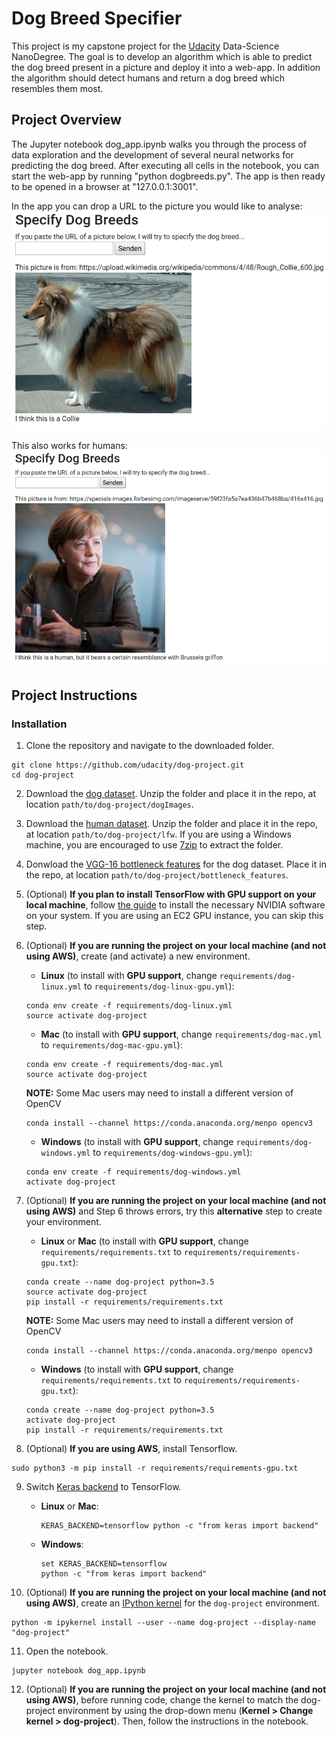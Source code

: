 # Dog Breed Specifier
This project is my capstone project for the [Udacity](www.udacity.com) Data-Science NanoDegree. The goal is to develop an algorithm which is able to predict the dog breed present in a picture and deploy it into a web-app. In addition the algorithm should detect humans and return a dog breed which resembles them most.

## Project Overview
The Jupyter notebook dog_app.ipynb walks you through the process of data exploration and the development of several neural networks for predicting the dog breed. After executing all cells in the notebook, you can start the web-app by running "python dogbreeds.py". The app is then ready to be opened in a browser at "127.0.0.1:3001".

In the app you can drop a URL to the picture you would like to analyse:
![Example 1](Example1.png)

This also works for humans:
![Example 2](Example2.png)

## Project Instructions

### Installation

1. Clone the repository and navigate to the downloaded folder.
```	
git clone https://github.com/udacity/dog-project.git
cd dog-project
```

2. Download the [dog dataset](https://s3-us-west-1.amazonaws.com/udacity-aind/dog-project/dogImages.zip).  Unzip the folder and place it in the repo, at location `path/to/dog-project/dogImages`. 

3. Download the [human dataset](https://s3-us-west-1.amazonaws.com/udacity-aind/dog-project/lfw.zip).  Unzip the folder and place it in the repo, at location `path/to/dog-project/lfw`.  If you are using a Windows machine, you are encouraged to use [7zip](http://www.7-zip.org/) to extract the folder. 

4. Donwload the [VGG-16 bottleneck features](https://s3-us-west-1.amazonaws.com/udacity-aind/dog-project/DogVGG16Data.npz) for the dog dataset.  Place it in the repo, at location `path/to/dog-project/bottleneck_features`.

5. (Optional) __If you plan to install TensorFlow with GPU support on your local machine__, follow [the guide](https://www.tensorflow.org/install/) to install the necessary NVIDIA software on your system.  If you are using an EC2 GPU instance, you can skip this step.

6. (Optional) **If you are running the project on your local machine (and not using AWS)**, create (and activate) a new environment.

	- __Linux__ (to install with __GPU support__, change `requirements/dog-linux.yml` to `requirements/dog-linux-gpu.yml`): 
	```
	conda env create -f requirements/dog-linux.yml
	source activate dog-project
	```  
	- __Mac__ (to install with __GPU support__, change `requirements/dog-mac.yml` to `requirements/dog-mac-gpu.yml`): 
	```
	conda env create -f requirements/dog-mac.yml
	source activate dog-project
	```  
	**NOTE:** Some Mac users may need to install a different version of OpenCV
	```
	conda install --channel https://conda.anaconda.org/menpo opencv3
	```
	- __Windows__ (to install with __GPU support__, change `requirements/dog-windows.yml` to `requirements/dog-windows-gpu.yml`):  
	```
	conda env create -f requirements/dog-windows.yml
	activate dog-project
	```

7. (Optional) **If you are running the project on your local machine (and not using AWS)** and Step 6 throws errors, try this __alternative__ step to create your environment.

	- __Linux__ or __Mac__ (to install with __GPU support__, change `requirements/requirements.txt` to `requirements/requirements-gpu.txt`): 
	```
	conda create --name dog-project python=3.5
	source activate dog-project
	pip install -r requirements/requirements.txt
	```
	**NOTE:** Some Mac users may need to install a different version of OpenCV
	```
	conda install --channel https://conda.anaconda.org/menpo opencv3
	```
	- __Windows__ (to install with __GPU support__, change `requirements/requirements.txt` to `requirements/requirements-gpu.txt`):  
	```
	conda create --name dog-project python=3.5
	activate dog-project
	pip install -r requirements/requirements.txt
	```
	
8. (Optional) **If you are using AWS**, install Tensorflow.
```
sudo python3 -m pip install -r requirements/requirements-gpu.txt
```
	
9. Switch [Keras backend](https://keras.io/backend/) to TensorFlow.
	- __Linux__ or __Mac__: 
		```
		KERAS_BACKEND=tensorflow python -c "from keras import backend"
		```
	- __Windows__: 
		```
		set KERAS_BACKEND=tensorflow
		python -c "from keras import backend"
		```

10. (Optional) **If you are running the project on your local machine (and not using AWS)**, create an [IPython kernel](http://ipython.readthedocs.io/en/stable/install/kernel_install.html) for the `dog-project` environment. 
```
python -m ipykernel install --user --name dog-project --display-name "dog-project"
```

11. Open the notebook.
```
jupyter notebook dog_app.ipynb
```

12. (Optional) **If you are running the project on your local machine (and not using AWS)**, before running code, change the kernel to match the dog-project environment by using the drop-down menu (**Kernel > Change kernel > dog-project**). Then, follow the instructions in the notebook.


